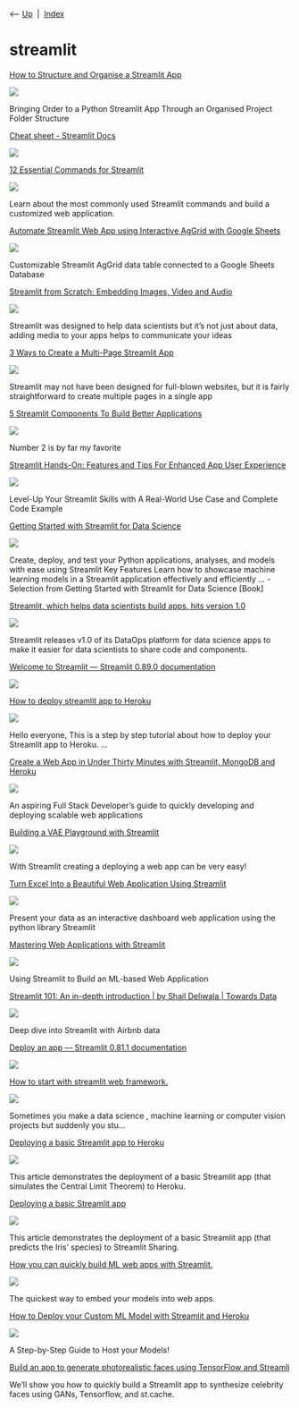 <div class="nav">

⟵ [Up](index.html)  \|  [Index](index.html)

</div>

# streamlit

<div class="cards">

<div class="card">

<div class="card-title">

[How to Structure and Organise a Streamlit
App](https://towardsdatascience.com/how-to-structure-and-organise-a-streamlit-app-e66b65ece369?source=rss----7f60cf5620c9---4)

</div>

<div class="card-image">

[![](https://miro.medium.com/v2/da:true/resize:fit:1200/0*PWOSQYW83vqbv4c-)](https://towardsdatascience.com/how-to-structure-and-organise-a-streamlit-app-e66b65ece369?source=rss----7f60cf5620c9---4)

</div>

Bringing Order to a Python Streamlit App Through an Organised Project
Folder Structure

</div>

<div class="card">

<div class="card-title">

[Cheat sheet - Streamlit
Docs](https://docs.streamlit.io/library/cheatsheet)

</div>

<div class="card-image">

[![](https://docs.streamlit.io/sharing-image-facebook.jpg)](https://docs.streamlit.io/library/cheatsheet)

</div>

</div>

<div class="card">

<div class="card-title">

[12 Essential Commands for
Streamlit](https://www.kdnuggets.com/2023/01/12-essential-commands-streamlit.html)

</div>

<div class="card-image">

[![](https://www.kdnuggets.com/wp-content/uploads/awan_12_essential_commands_streamlit_2.png)](https://www.kdnuggets.com/2023/01/12-essential-commands-streamlit.html)

</div>

Learn about the most commonly used Streamlit commands and build a
customized web application.

</div>

<div class="card">

<div class="card-title">

[Automate Streamlit Web App using Interactive AgGrid with Google
Sheets](https://towardsdatascience.com/automate-streamlit-web-app-using-interactive-aggrid-with-google-sheets-81b93fd9e648)

</div>

<div class="card-image">

[![](https://miro.medium.com/v2/da:true/resize:fit:1200/0*-FZ1CmtXHCWjjng7)](https://towardsdatascience.com/automate-streamlit-web-app-using-interactive-aggrid-with-google-sheets-81b93fd9e648)

</div>

Customizable Streamlit AgGrid data table connected to a Google Sheets
Database

</div>

<div class="card">

<div class="card-title">

[Streamlit from Scratch: Embedding Images, Video and
Audio](https://towardsdatascience.com/streamlit-from-scratch-embedding-images-video-and-audio-8b2e8b98fad4?source=rss----7f60cf5620c9---4)

</div>

<div class="card-image">

[![](https://miro.medium.com/v2/resize:fit:1040/0*-U4ITgMADLymgDez.jpg)](https://towardsdatascience.com/streamlit-from-scratch-embedding-images-video-and-audio-8b2e8b98fad4?source=rss----7f60cf5620c9---4)

</div>

Streamlit was designed to help data scientists but it’s not just about
data, adding media to your apps helps to communicate your ideas

</div>

<div class="card">

<div class="card-title">

[3 Ways to Create a Multi-Page Streamlit
App](https://towardsdatascience.com/3-ways-to-create-a-multi-page-streamlit-app-1825b5b07c0f?source=rss----7f60cf5620c9---4)

</div>

<div class="card-image">

[![](https://miro.medium.com/v2/resize:fit:1200/1*wfLMk9iBolBomrDhJ1hUMg.png)](https://towardsdatascience.com/3-ways-to-create-a-multi-page-streamlit-app-1825b5b07c0f?source=rss----7f60cf5620c9---4)

</div>

Streamlit may not have been designed for full-blown websites, but it is
fairly straightforward to create multiple pages in a single app

</div>

<div class="card">

<div class="card-title">

[5 Streamlit Components To Build Better
Applications](https://towardsdatascience.com/5-streamlit-components-to-build-better-applications-71e0195c82d4?source=rss----7f60cf5620c9---4)

</div>

<div class="card-image">

[![](https://miro.medium.com/v2/da:true/resize:fit:1200/0*lFNgo6Dw6KABoH9Q)](https://towardsdatascience.com/5-streamlit-components-to-build-better-applications-71e0195c82d4?source=rss----7f60cf5620c9---4)

</div>

Number 2 is by far my favorite

</div>

<div class="card">

<div class="card-title">

[Streamlit Hands-On: Features and Tips For Enhanced App User
Experience](https://towardsdatascience.com/streamlit-hands-on-features-and-tips-for-enhanced-app-user-experience-aef7be8035fa?source=rss----7f60cf5620c9---4)

</div>

<div class="card-image">

[![](https://miro.medium.com/v2/resize:fit:1200/1*YeOjk5wvk_MKwhQZYlyaTw.jpeg)](https://towardsdatascience.com/streamlit-hands-on-features-and-tips-for-enhanced-app-user-experience-aef7be8035fa?source=rss----7f60cf5620c9---4)

</div>

Level-Up Your Streamlit Skills with A Real-World Use Case and Complete
Code Example

</div>

<div class="card">

<div class="card-title">

[Getting Started with Streamlit for Data
Science](https://learning.oreilly.com/library/view/getting-started-with/9781800565500)

</div>

<div class="card-image">

[![](https://www.oreilly.com/library/cover/9781800565500/1200w630h/)](https://learning.oreilly.com/library/view/getting-started-with/9781800565500)

</div>

Create, deploy, and test your Python applications, analyses, and models
with ease using Streamlit Key Features Learn how to showcase machine
learning models in a Streamlit application effectively and efficiently
… - Selection from Getting Started with Streamlit for Data Science
\[Book\]

</div>

<div class="card">

<div class="card-title">

[Streamlit, which helps data scientists build apps, hits version
1.0](https://venturebeat.com/2021/10/11/streamlit-which-helps-data-scientists-build-apps-hits-version-1-0)

</div>

<div class="card-image">

[![](https://venturebeat.com/wp-content/uploads/2019/02/data-science-mitchell-e1633969798233.jpg?w=1024?w=1200&strip=all)](https://venturebeat.com/2021/10/11/streamlit-which-helps-data-scientists-build-apps-hits-version-1-0)

</div>

Streamlit releases v1.0 of its DataOps platform for data science apps to
make it easier for data scientists to share code and components.

</div>

<div class="card">

<div class="card-title">

[Welcome to Streamlit — Streamlit 0.89.0
documentation](https://docs.streamlit.io/en/stable)

</div>

<div class="card-image">

[![](https://docs.streamlit.io/sharing-image-facebook.jpg)](https://docs.streamlit.io/en/stable)

</div>

</div>

<div class="card">

<div class="card-title">

[How to deploy streamlit app to
Heroku](https://dev.to/kevorkkeheian/how-to-deploy-streamlit-app-to-heroku-khn)

</div>

<div class="card-image">

[![](https://media.dev.to/dynamic/image/width=1000,height=500,fit=cover,gravity=auto,format=auto/https%3A%2F%2Fdev-to-uploads.s3.amazonaws.com%2Fuploads%2Farticles%2Fokdxw3daupjbkntovf88.png)](https://dev.to/kevorkkeheian/how-to-deploy-streamlit-app-to-heroku-khn)

</div>

Hello everyone, This is a step by step tutorial about how to deploy your
Streamlit app to Heroku. ...

</div>

<div class="card">

<div class="card-title">

[Create a Web App in Under Thirty Minutes with Streamlit, MongoDB and
Heroku](https://towardsdatascience.com/create-a-web-app-in-under-thirty-minutes-with-streamlit-mongodb-and-heroku-41f211953786)

</div>

<div class="card-image">

[![](https://miro.medium.com/v2/da:true/resize:fit:1200/0*YYDKyIIbLanZqjOh)](https://towardsdatascience.com/create-a-web-app-in-under-thirty-minutes-with-streamlit-mongodb-and-heroku-41f211953786)

</div>

An aspiring Full Stack Developer’s guide to quickly developing and
deploying scalable web applications

</div>

<div class="card">

<div class="card-title">

[Building a VAE Playground with
Streamlit](https://towardsdatascience.com/building-a-vae-playground-with-streamlit-aa88a3394c04?source=rss----7f60cf5620c9---4)

</div>

<div class="card-image">

[![](https://miro.medium.com/v2/da:true/resize:fit:928/1*bf-CUFfd2qoyOcw_XDeaRA.gif)](https://towardsdatascience.com/building-a-vae-playground-with-streamlit-aa88a3394c04?source=rss----7f60cf5620c9---4)

</div>

With Streamlit creating a deploying a web app can be very easy!

</div>

<div class="card">

<div class="card-title">

[Turn Excel Into a Beautiful Web Application Using
Streamlit](https://towardsdatascience.com/turn-excel-into-a-beautiful-web-application-using-streamlit-7a18516ca01a?source=rss----7f60cf5620c9---4)

</div>

<div class="card-image">

[![](https://miro.medium.com/v2/da:true/resize:fit:1125/0*21R6aw9ritsI5wpL)](https://towardsdatascience.com/turn-excel-into-a-beautiful-web-application-using-streamlit-7a18516ca01a?source=rss----7f60cf5620c9---4)

</div>

Present your data as an interactive dashboard web application using the
python library Streamlit

</div>

<div class="card">

<div class="card-title">

[Mastering Web Applications with
Streamlit](https://towardsdatascience.com/mastering-web-applications-with-streamlit-95f84420fe13?source=rss----7f60cf5620c9---4)

</div>

<div class="card-image">

[![](https://miro.medium.com/v2/resize:fit:1200/1*fvAflVQqOZfRtWySw7QRgA.jpeg)](https://towardsdatascience.com/mastering-web-applications-with-streamlit-95f84420fe13?source=rss----7f60cf5620c9---4)

</div>

Using Streamlit to Build an ML-based Web Application

</div>

<div class="card">

<div class="card-title">

[Streamlit 101: An in-depth introduction \| by Shail Deliwala \| Towards
Data](https://towardsdatascience.com/streamlit-101-an-in-depth-introduction-fc8aad9492f2)

</div>

<div class="card-image">

[![](https://miro.medium.com/v2/resize:fit:1200/1*aG4aAXDyepK4ra2jcHyd6g.png)](https://towardsdatascience.com/streamlit-101-an-in-depth-introduction-fc8aad9492f2)

</div>

Deep dive into Streamlit with Airbnb data

</div>

<div class="card">

<div class="card-title">

[Deploy an app — Streamlit 0.81.1
documentation](https://docs.streamlit.io/en/stable/deploy_streamlit_app.html)

</div>

<div class="card-image">

[![](https://docs.streamlit.io/sharing-image-facebook.jpg)](https://docs.streamlit.io/en/stable/deploy_streamlit_app.html)

</div>

</div>

<div class="card">

<div class="card-title">

[How to start with streamlit web
framework.](https://dev.to/rishabh062/how-to-start-with-streamlit-web-framework-5eij)

</div>

<div class="card-image">

[![](https://media.dev.to/dynamic/image/width=1000,height=500,fit=cover,gravity=auto,format=auto/https%3A%2F%2Fdev-to-uploads.s3.amazonaws.com%2Fuploads%2Farticles%2Fsemhu4drwdx65tx7rut9.jpg)](https://dev.to/rishabh062/how-to-start-with-streamlit-web-framework-5eij)

</div>

Sometimes you make a data science , machine learning or computer vision
projects but suddenly you stu...

</div>

<div class="card">

<div class="card-title">

[Deploying a basic Streamlit app to
Heroku](https://towardsdatascience.com/deploying-a-basic-streamlit-app-to-heroku-be25a527fcb3?source=rss----7f60cf5620c9---4)

</div>

<div class="card-image">

[![](https://miro.medium.com/v2/resize:fit:1200/1*fIEKxiVouesevXYZJ0xx_w.png)](https://towardsdatascience.com/deploying-a-basic-streamlit-app-to-heroku-be25a527fcb3?source=rss----7f60cf5620c9---4)

</div>

This article demonstrates the deployment of a basic Streamlit app (that
simulates the Central Limit Theorem) to Heroku.

</div>

<div class="card">

<div class="card-title">

[Deploying a basic Streamlit
app](https://towardsdatascience.com/deploying-a-basic-streamlit-app-ceadae286fd0?source=rss----7f60cf5620c9---4)

</div>

<div class="card-image">

[![](https://miro.medium.com/v2/resize:fit:1200/1*qZk0Zee2kLp0fis1eoF_Hg.jpeg)](https://towardsdatascience.com/deploying-a-basic-streamlit-app-ceadae286fd0?source=rss----7f60cf5620c9---4)

</div>

This article demonstrates the deployment of a basic Streamlit app (that
predicts the Iris’ species) to Streamlit Sharing.

</div>

<div class="card">

<div class="card-title">

[How you can quickly build ML web apps with
Streamlit.](https://towardsdatascience.com/how-you-can-quickly-build-ml-web-apps-with-streamlit-62f423503305?source=rss----7f60cf5620c9---4)

</div>

<div class="card-image">

[![](https://miro.medium.com/v2/resize:fit:1200/1*dgpBpyM7xgYIp2E5dNhf5g.jpeg)](https://towardsdatascience.com/how-you-can-quickly-build-ml-web-apps-with-streamlit-62f423503305?source=rss----7f60cf5620c9---4)

</div>

The quickest way to embed your models into web apps.

</div>

<div class="card">

<div class="card-title">

[How to Deploy your Custom ML Model with Streamlit and
Heroku](https://towardsdatascience.com/how-to-deploy-your-custom-ml-model-with-streamlit-and-heroku-53456cb054fb?source=rss----7f60cf5620c9---4)

</div>

<div class="card-image">

[![](https://miro.medium.com/v2/resize:fit:1200/1*6WCBUsrXaeIaO6j2XBzQZg.png)](https://towardsdatascience.com/how-to-deploy-your-custom-ml-model-with-streamlit-and-heroku-53456cb054fb?source=rss----7f60cf5620c9---4)

</div>

A Step-by-Step Guide to Host your Models!

</div>

<div class="card">

<div class="card-title">

[Build an app to generate photorealistic faces using TensorFlow and
Streamli](https://www.kdnuggets.com/2020/04/app-generate-photorealistic-faces-tensorflow-streamlit.html)

</div>

We’ll show you how to quickly build a Streamlit app to synthesize
celebrity faces using GANs, Tensorflow, and st.cache.

</div>

</div>
